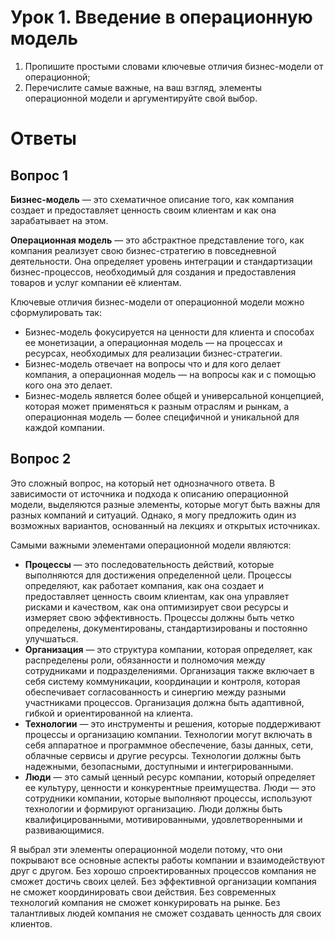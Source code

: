 # Урок 1. Введение в операционную модель

1. Пропишите простыми словами ключевые отличия бизнес-модели от операционной;
2. Перечислите самые важные, на ваш взгляд, элементы операционной модели и аргументируйте свой выбор.

# Ответы

## Вопрос 1

**Бизнес-модель** — это схематичное описание того, как компания создает и предоставляет ценность своим клиентам и как она зарабатывает на этом.


**Операционная модель** — это абстрактное представление того, как компания реализует свою бизнес-стратегию в повседневной деятельности. Она определяет уровень интеграции и стандартизации бизнес-процессов, необходимый для создания и предоставления товаров и услуг компании её клиентам.

Ключевые отличия бизнес-модели от операционной модели можно сформулировать так:

- Бизнес-модель фокусируется на ценности для клиента и способах ее монетизации, а операционная модель — на процессах и ресурсах, необходимых для реализации бизнес-стратегии.
- Бизнес-модель отвечает на вопросы что и для кого делает компания, а операционная модель — на вопросы как и с помощью кого она это делает.
- Бизнес-модель является более общей и универсальной концепцией, которая может применяться к разным отраслям и рынкам, а операционная модель — более специфичной и уникальной для каждой компании.

## Вопрос 2

Это сложный вопрос, на который нет однозначного ответа. В зависимости от источника и подхода к описанию операционной модели, выделяются разные элементы, которые могут быть важны для разных компаний и ситуаций. Однако, я могу предложить один из возможных вариантов, основанный на лекциях и открытых источниках.

Самыми важными элементами операционной модели являются:

- **Процессы** — это последовательность действий, которые выполняются для достижения определенной цели. Процессы определяют, как работает компания, как она создает и предоставляет ценность своим клиентам, как она управляет рисками и качеством, как она оптимизирует свои ресурсы и измеряет свою эффективность. Процессы должны быть четко определены, документированы, стандартизированы и постоянно улучшаться.
- **Организация** — это структура компании, которая определяет, как распределены роли, обязанности и полномочия между сотрудниками и подразделениями. Организация также включает в себя систему коммуникации, координации и контроля, которая обеспечивает согласованность и синергию между разными участниками процессов. Организация должна быть адаптивной, гибкой и ориентированной на клиента.
- **Технологии** — это инструменты и решения, которые поддерживают процессы и организацию компании. Технологии могут включать в себя аппаратное и программное обеспечение, базы данных, сети, облачные сервисы и другие ресурсы. Технологии должны быть надежными, безопасными, доступными и интегрированными.
- **Люди** — это самый ценный ресурс компании, который определяет ее культуру, ценности и конкурентные преимущества. Люди — это сотрудники компании, которые выполняют процессы, используют технологии и формируют организацию. Люди должны быть квалифицированными, мотивированными, удовлетворенными и развивающимися.

Я выбрал эти элементы операционной модели потому, что они покрывают все основные аспекты работы компании и взаимодействуют друг с другом. Без хорошо спроектированных процессов компания не сможет достичь своих целей. Без эффективной организации компания не сможет координировать свои действия. Без современных технологий компания не сможет конкурировать на рынке. Без талантливых людей компания не сможет создавать ценность для своих клиентов.
